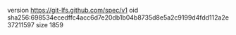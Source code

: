 version https://git-lfs.github.com/spec/v1
oid sha256:698534ecedffc4acc6d7e20db1b04b8735d8e5a2c9199d4fdd112a2e37211597
size 1859
